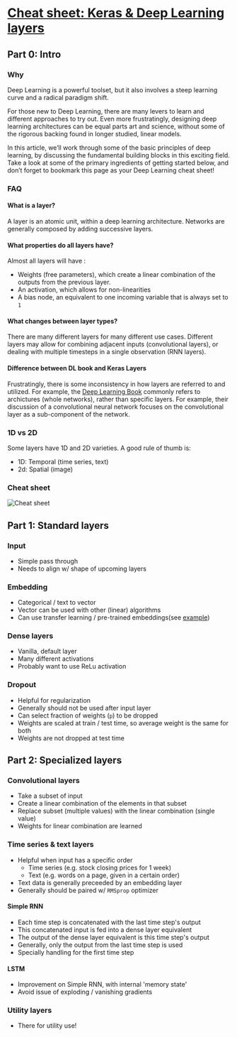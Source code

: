 # [Cheat sheet: Keras & Deep Learning layers](https://www.hergertarian.com/keras-layers-intro)

## Part 0: Intro

### Why

Deep Learning is a powerful toolset, but it also involves a steep learning curve and a radical paradigm shift.

For those new to Deep Learning, there are many levers to learn and different approaches to try out. Even more frustratingly, designing deep learning architectures can be equal parts art and science, without some of the rigorous backing found in longer studied, linear models. 

In this article, we’ll work through some of the basic principles of deep learning, by discussing the fundamental building blocks in this exciting field. Take a look at some of the primary ingredients of getting started below, and don’t forget to bookmark this page as your Deep Learning cheat sheet!

### FAQ

#### What is a layer?

A layer is an atomic unit, within a deep learning architecture. Networks are generally composed by adding successive layers. 

#### What properties do all layers have?

Almost all layers will have :

 - Weights (free parameters), which create a linear combination of the outputs from the previous layer. 
 - An activation, which allows for non-linearities
 - A bias node, an equivalent to one incoming variable that is always set to `1`

#### What changes between layer types?

There are many different layers for many different use cases. Different layers may allow for combining adjacent inputs (convolutional layers), or dealing with multiple timesteps in a single observation (RNN layers). 

#### Difference between DL book and Keras Layers

Frustratingly, there is some inconsistency in how layers are referred to and utilized. For example, the 
[Deep Learning Book](http://www.deeplearningbook.org/) commonly refers to  archictures (whole networks), rather than specific layers. For example, their discussion of a convolutional neural network focuses on the convolutional layer as a sub-component of the network. 

### 1D vs 2D

Some layers have 1D and 2D varieties. A good rule of thumb is:

 - 1D: Temporal (time series, text)
 - 2d: Spatial (image)

### Cheat sheet

![Cheat sheet](/s/layers.jpg)


## Part 1: Standard layers

### Input

 - Simple pass through
 - Needs to align w/ shape of upcoming layers

### Embedding

 - Categorical / text to vector
 - Vector can be used with other (linear) algorithms
 - Can use transfer learning / pre-trained embeddings(see [example](https://blog.keras.io/using-pre-trained-word-embeddings-in-a-keras-model.html))

### Dense layers

 - Vanilla, default layer
 - Many different activations
 - Probably want to use ReLu activation

### Dropout

 - Helpful for regularization
 - Generally should not be used after input layer
 - Can select fraction of weights (`p`) to be dropped
 - Weights are scaled at train / test time, so average weight is the same for both
 - Weights are not dropped at test time

## Part 2: Specialized layers

### Convolutional layers

 - Take a subset of input
 - Create a linear combination of the elements in that subset
 - Replace subset (multiple values) with the linear combination (single value)
 - Weights for linear combination are learned

### Time series & text layers

 - Helpful when input has a specific order 
   - Time series (e.g. stock closing prices for 1 week)
   - Text (e.g. words on a page, given in a certain order)
 - Text data is generally preceeded by an embedding layer
 - Generally should be paired w/ `RMSprop` optimizer

#### Simple RNN

 - Each time step is concatenated with the last time step's output
 - This concatenated input is fed into a dense layer equivalent
 - The output of the dense layer equivalent is this time step's output
 - Generally, only the output from the last time step is used
 - Specially handling for the first time step

#### LSTM

 - Improvement on Simple RNN, with internal 'memory state'
 - Avoid issue of exploding / vanishing gradients

### Utility layers

 - There for utility use!

